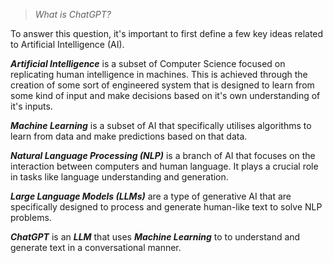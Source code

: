 > *What is ChatGPT?*

To answer this question, it's important to first define a few key ideas related to Artificial Intelligence (AI).

***Artificial Intelligence*** is a subset of Computer Science focused on replicating human intelligence in machines. This is achieved through the creation of some sort of engineered system that is designed to learn from some kind of input and make decisions based on it's own understanding of it's inputs. 

***Machine Learning*** is a subset of AI that specifically utilises algorithms to learn from data and make predictions based on that data.

_**Natural Language Processing (NLP)**_ is a branch of AI that focuses on the interaction between computers and human language. It plays a crucial role in tasks like language understanding and generation.

_**Large Language Models (LLMs)**_ are a type of generative AI that are specifically designed to process and generate human-like text to solve NLP problems. 

***ChatGPT*** is an ***LLM*** that uses ***Machine Learning*** to to understand and generate text in a conversational manner.


